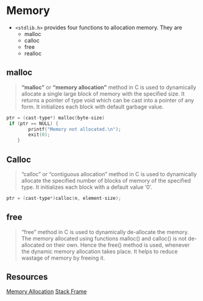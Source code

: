 # Memory
- `<stdlib.h>` provides four functions to allocation memory. They are
	- malloc
	- calloc
	- free
	- realloc
## malloc
> **“malloc”** or **“memory allocation”** method in C is used to dynamically allocate a single large block of memory with the specified size. It returns a pointer of type void which can be cast into a pointer of any form. It initializes each block with default garbage value.
```c
ptr = (cast-type*) malloc(byte-size)
 if (ptr == NULL) { 
        printf("Memory not allocated.\n"); 
        exit(0); 
    } 

```

## Calloc
> “calloc” or “contiguous allocation” method in C is used to dynamically allocate the specified number of blocks of memory of the specified type. It initializes each block with a default value ‘0’.
```c
ptr = (cast-type*)calloc(n, element-size);
```

## free
> “free” method in C is used to dynamically de-allocate the memory. The memory allocated using functions malloc() and calloc() is not de-allocated on their own. Hence the free() method is used, whenever the dynamic memory allocation takes place. It helps to reduce wastage of memory by freeing it.


## Resources
[Memory Allocation](https://www.geeksforgeeks.org/dynamic-memory-allocation-in-c-using-malloc-calloc-free-and-realloc/)
[Stack Frame](https://medium.datadriveninvestor.com/what-happens-when-you-call-a-function-3ef37f891175)